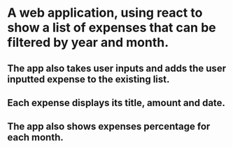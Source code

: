 # A web application, using react to show a list of expenses that can be filtered by year and month. 
## The app also takes user inputs and adds the user inputted expense to the existing list.
## Each expense displays its title, amount and date.
## The app also shows expenses percentage for each month.
